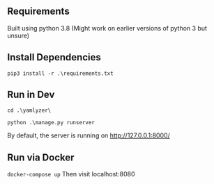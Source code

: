 ## Requirements
Built using python 3.8 (Might work on earlier versions of python 3 but unsure)

## Install Dependencies
`pip3 install -r .\requirements.txt`

## Run in Dev

`cd .\yamlyzer\`

`python .\manage.py runserver`

By default, the server is running on http://127.0.0.1:8000/

## Run via Docker
`docker-compose up`
 Then visit localhost:8080
